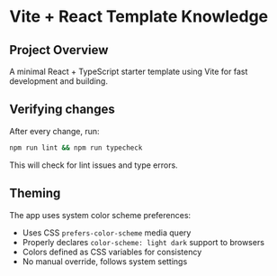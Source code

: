 # Vite + React Template Knowledge

## Project Overview
A minimal React + TypeScript starter template using Vite for fast development and building.

## Verifying changes
After every change, run:
```bash
npm run lint && npm run typecheck
```
This will check for lint issues and type errors.

## Theming
The app uses system color scheme preferences:
- Uses CSS `prefers-color-scheme` media query
- Properly declares `color-scheme: light dark` support to browsers
- Colors defined as CSS variables for consistency
- No manual override, follows system settings
